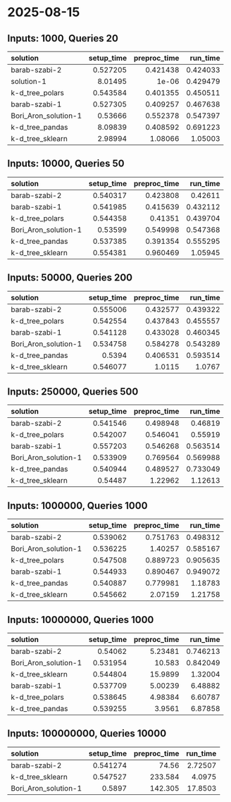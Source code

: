 # 2025-08-15

## Inputs: 1000, Queries 20

| solution             |   setup_time |   preproc_time |   run_time |
|:---------------------|-------------:|---------------:|-----------:|
| barab-szabi-2        |     0.527205 |       0.421438 |   0.424033 |
| solution-1           |     8.01495  |       1e-06    |   0.429479 |
| k-d_tree_polars      |     0.543584 |       0.401355 |   0.450511 |
| barab-szabi-1        |     0.527305 |       0.409257 |   0.467638 |
| Bori_Aron_solution-1 |     0.53666  |       0.552378 |   0.547397 |
| k-d_tree_pandas      |     8.09839  |       0.408592 |   0.691223 |
| k-d_tree_sklearn     |     2.98994  |       1.08066  |   1.05003  |

## Inputs: 10000, Queries 50

| solution             |   setup_time |   preproc_time |   run_time |
|:---------------------|-------------:|---------------:|-----------:|
| barab-szabi-2        |     0.540317 |       0.423808 |   0.42611  |
| barab-szabi-1        |     0.541985 |       0.415639 |   0.432112 |
| k-d_tree_polars      |     0.544358 |       0.41351  |   0.439704 |
| Bori_Aron_solution-1 |     0.53599  |       0.549998 |   0.547368 |
| k-d_tree_pandas      |     0.537385 |       0.391354 |   0.555295 |
| k-d_tree_sklearn     |     0.554381 |       0.960469 |   1.05945  |

## Inputs: 50000, Queries 200

| solution             |   setup_time |   preproc_time |   run_time |
|:---------------------|-------------:|---------------:|-----------:|
| barab-szabi-2        |     0.555006 |       0.432577 |   0.439322 |
| k-d_tree_polars      |     0.542554 |       0.437843 |   0.455557 |
| barab-szabi-1        |     0.541128 |       0.433028 |   0.460345 |
| Bori_Aron_solution-1 |     0.534758 |       0.584278 |   0.543289 |
| k-d_tree_pandas      |     0.5394   |       0.406531 |   0.593514 |
| k-d_tree_sklearn     |     0.546077 |       1.0115   |   1.0767   |

## Inputs: 250000, Queries 500

| solution             |   setup_time |   preproc_time |   run_time |
|:---------------------|-------------:|---------------:|-----------:|
| barab-szabi-2        |     0.541546 |       0.498948 |   0.46819  |
| k-d_tree_polars      |     0.542007 |       0.546041 |   0.55919  |
| barab-szabi-1        |     0.557203 |       0.546268 |   0.563514 |
| Bori_Aron_solution-1 |     0.533909 |       0.769564 |   0.569988 |
| k-d_tree_pandas      |     0.540944 |       0.489527 |   0.733049 |
| k-d_tree_sklearn     |     0.54487  |       1.22962  |   1.12613  |

## Inputs: 1000000, Queries 1000

| solution             |   setup_time |   preproc_time |   run_time |
|:---------------------|-------------:|---------------:|-----------:|
| barab-szabi-2        |     0.539062 |       0.751763 |   0.498312 |
| Bori_Aron_solution-1 |     0.536225 |       1.40257  |   0.585167 |
| k-d_tree_polars      |     0.547508 |       0.889723 |   0.905635 |
| barab-szabi-1        |     0.544933 |       0.890467 |   0.949072 |
| k-d_tree_pandas      |     0.540887 |       0.779981 |   1.18783  |
| k-d_tree_sklearn     |     0.545662 |       2.07159  |   1.21758  |

## Inputs: 10000000, Queries 1000

| solution             |   setup_time |   preproc_time |   run_time |
|:---------------------|-------------:|---------------:|-----------:|
| barab-szabi-2        |     0.54062  |        5.23481 |   0.746213 |
| Bori_Aron_solution-1 |     0.531954 |       10.583   |   0.842049 |
| k-d_tree_sklearn     |     0.544804 |       15.9899  |   1.32004  |
| barab-szabi-1        |     0.537709 |        5.00239 |   6.48882  |
| k-d_tree_polars      |     0.538645 |        4.98384 |   6.60787  |
| k-d_tree_pandas      |     0.539255 |        3.9561  |   6.87858  |

## Inputs: 100000000, Queries 10000

| solution             |   setup_time |   preproc_time |   run_time |
|:---------------------|-------------:|---------------:|-----------:|
| barab-szabi-2        |     0.541274 |         74.56  |    2.72507 |
| k-d_tree_sklearn     |     0.547527 |        233.584 |    4.0975  |
| Bori_Aron_solution-1 |     0.5897   |        142.305 |   17.8503  |